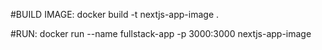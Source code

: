 #BUILD IMAGE:
docker build -t nextjs-app-image .

#RUN:
docker run --name fullstack-app -p 3000:3000 nextjs-app-image
